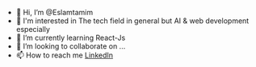 - 👋 Hi, I’m @Eslamtamim
- 👀 I'm interested in The tech field in general but AI & web development especially
- 🌱 I’m currently learning React-Js
- 💞️ I’m looking to collaborate on ...
- 📫 How to reach me [LinkedIn](https://www.linkedin.com/in/eslamtamim/)

<!---
Eslamtamim/Eslamtamim is a ✨ special ✨ repository because its `README.md` (this file) appears on your GitHub profile.
You can click the Preview link to take a look at your changes.
--->
